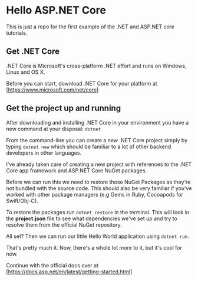 # Hello ASP.NET Core

This is just a repo for the first example of the .NET and ASP.NET *core* tutorials.

## Get .NET Core

.NET Core is Microsoft's cross-platform .NET effort and runs on Windows, Linux and OS X.

Before you can start, download .NET Core for your platform at [https://www.microsoft.com/net/core]

## Get the project up and running

After downloading and installing .NET Core in your environment you have a new command at your disposal:
`dotnet`

From the command-line you can create a new .NET Core project simply by typing `dotnet new` which should
be familiar to a lot of other backend developers in other languages.

I've already taken care of creating a new project with references to the .NET Core app framework and ASP.NET
Core NuGet packages. 

Before we can run this we need to restore those NuGet Packages as they're not bundled with the source code. This
should also be very familiar if you've worked with other package managers (e.g Gems in Ruby, Cocoapods for Swift/Obj-C).

To restore the packages run `dotnet restore` in the terminal. This will look in the **project.json** file 
to see what dependencies we've set up and try to resolve them from the official NuGet repository. 

All set? Then we can run our little Hello World application using `dotnet run`.

That's pretty much it. Now, there's a whole lot more to it, but it's cool for now.

Continue with the official docs over at [https://docs.asp.net/en/latest/getting-started.html]